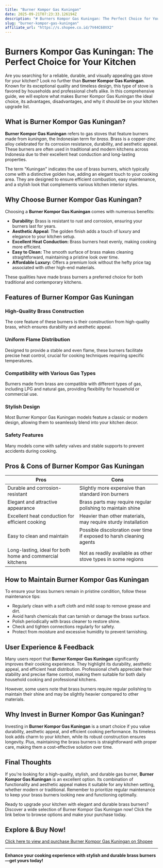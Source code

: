 ```yaml
---
title: "Burner Kompor Gas Kuningan"
date: 2025-09-21T07:23:33.126194Z
description: "# Burners Kompor Gas Kuningan: The Perfect Choice for Your Kitchen..."
slug: "burner-kompor-gas-kuningan"
affiliate_url: "https://s.shopee.co.id/7V44C68VX2"
---
```

# Burners Kompor Gas Kuningan: The Perfect Choice for Your Kitchen

Are you searching for a reliable, durable, and visually appealing gas stove for your kitchen? Look no further than **Burner Kompor Gas Kuningan**. Known for its exceptional quality and timeless design, this type of stove is favored by households and professional chefs alike. In this comprehensive guide, we will explore what makes Burner Kompor Gas Kuningan the ideal choice, its advantages, disadvantages, and why it should be on your kitchen upgrade list.

## What is Burner Kompor Gas Kuningan?

**Burner Kompor Gas Kuningan** refers to gas stoves that feature burners made from *kuningan*, the Indonesian term for *brass*. Brass is a copper-zinc alloy celebrated for its corrosion resistance, durability, and aesthetic appeal. These burners are often used in traditional and modern kitchens across Indonesia due to their excellent heat conduction and long-lasting properties.

The term "Kuningan" indicates the use of brass burners, which typically come with a distinctive golden hue, adding an elegant touch to your cooking area. They are designed to ensure efficient combustion, easy maintenance, and a stylish look that complements various kitchen interior styles.

## Why Choose Burner Kompor Gas Kuningan?

Choosing a **Burner Kompor Gas Kuningan** comes with numerous benefits:

- **Durability:** Brass is resistant to rust and corrosion, ensuring your burners last for years.
- **Aesthetic Appeal:** The golden finish adds a touch of luxury and elegance to your kitchen setup.
- **Excellent Heat Conduction:** Brass burners heat evenly, making cooking more efficient.
- **Easy to Clean:** The smooth surface of brass makes cleaning straightforward, maintaining a pristine look over time.
- **Affordable Luxury:** Offers a premium look without the hefty price tag associated with other high-end materials.

These qualities have made brass burners a preferred choice for both traditional and contemporary kitchens.

## Features of Burner Kompor Gas Kuningan

### High-Quality Brass Construction

The core feature of these burners is their construction from high-quality brass, which ensures durability and aesthetic appeal.

### Uniform Flame Distribution

Designed to provide a stable and even flame, these burners facilitate precise heat control, crucial for cooking techniques requiring specific temperatures.

### Compatibility with Various Gas Types

Burners made from brass are compatible with different types of gas, including LPG and natural gas, providing flexibility for household or commercial use.

### Stylish Design

Most Burner Kompor Gas Kuningan models feature a classic or modern design, allowing them to seamlessly blend into your kitchen decor.

### Safety Features

Many models come with safety valves and stable supports to prevent accidents during cooking.

## Pros & Cons of Burner Kompor Gas Kuningan

| **Pros** | **Cons** |
| --- | --- |
| Durable and corrosion-resistant | Slightly more expensive than standard iron burners |
| Elegant and attractive appearance | Brass parts may require regular polishing to maintain shine |
| Excellent heat conduction for efficient cooking | Heavier than other materials, may require sturdy installation |
| Easy to clean and maintain | Possible discoloration over time if exposed to harsh cleaning agents |
| Long-lasting, ideal for both home and commercial kitchens | Not as readily available as other stove types in some regions |

## How to Maintain Burner Kompor Gas Kuningan

To ensure your brass burners remain in pristine condition, follow these maintenance tips:

- Regularly clean with a soft cloth and mild soap to remove grease and dirt.
- Avoid harsh chemicals that can tarnish or damage the brass surface.
- Polish periodically with brass cleaner to restore shine.
- Check and tighten connections regularly for safety.
- Protect from moisture and excessive humidity to prevent tarnishing.

## User Experience & Feedback

Many users report that **Burner Kompor Gas Kuningan** significantly improves their cooking experience. They highlight its durability, aesthetic appeal, and efficient heat distribution. Professional chefs appreciate their stability and precise flame control, making them suitable for both daily household cooking and professional kitchens.

However, some users note that brass burners require regular polishing to maintain their shine and may be slightly heavier compared to other materials.

## Why Invest in Burner Kompor Gas Kuningan?

Investing in **Burner Kompor Gas Kuningan** is a smart choice if you value durability, aesthetic appeal, and efficient cooking performance. Its timeless look adds charm to your kitchen, while its robust construction ensures longevity. Plus, maintaining the brass burners is straightforward with proper care, making them a cost-effective solution over time.

## Final Thoughts

If you're looking for a high-quality, stylish, and durable gas burner, **Burner Kompor Gas Kuningan** is an excellent option. Its combination of functionality and aesthetic appeal makes it suitable for any kitchen setting, whether modern or traditional. Remember to prioritize regular maintenance to keep your brass burners looking new and functioning optimally.

Ready to upgrade your kitchen with elegant and durable brass burners? Discover a wide selection of Burner Kompor Gas Kuningan now! Click the link below to browse options and make your purchase today.

## Explore & Buy Now!

[Click here to view and purchase Burner Kompor Gas Kuningan on Shopee](https://s.shopee.co.id/7V44C68VX2)

---

**Enhance your cooking experience with stylish and durable brass burners—get yours today!**